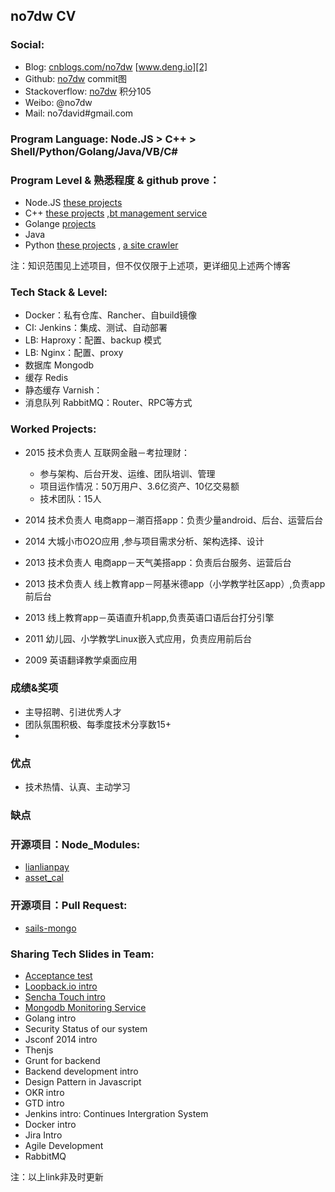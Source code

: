 ## no7dw CV

### Social:
 - Blog: [cnblogs.com/no7dw][1] [www.deng.io][2]
 - Github: [no7dw][3] commit图
 - Stackoverflow: [no7dw][4] 积分105
 - Weibo: @no7dw
 - Mail: no7david#gmail.com

### Program Language: Node.JS > C++ > Shell/Python/Golang/Java/VB/C#

### Program Level & 熟悉程度 & github prove：

 - Node.JS [these projects][5]
 - C++  [these projects][6] ,[bt management service][7]
 - Golange [projects][8]
 - Java 
 - Python [these projects][9] , [a site crawler][10]

注：知识范围见上述项目，但不仅仅限于上述项，更详细见上述两个博客

### Tech Stack & Level:
 - Docker：私有仓库、Rancher、自build镜像
 - CI: Jenkins：集成、测试、自动部署
 - LB: Haproxy：配置、backup 模式
 - LB: Nginx：配置、proxy
 - 数据库 Mongodb
 - 缓存 Redis
 - 静态缓存 Varnish：
 - 消息队列 RabbitMQ：Router、RPC等方式

### Worked Projects:
 - 2015 技术负责人 互联网金融－考拉理财：
    - 参与架构、后台开发、运维、团队培训、管理
    - 项目运作情况：50万用户、3.6亿资产、10亿交易额
    - 技术团队：15人

 - 2014 技术负责人 电商app－潮百搭app：负责少量android、后台、运营后台
 - 2014 大城小市O2O应用 ,参与项目需求分析、架构选择、设计
 - 2013 技术负责人 电商app－天气美搭app：负责后台服务、运营后台
 - 2013 技术负责人 线上教育app－阿基米德app（小学教学社区app）,负责app前后台
 - 2013 线上教育app－英语直升机app,负责英语口语后台打分引擎
 - 2011 幼儿园、小学教学Linux嵌入式应用，负责应用前后台
 - 2009 英语翻译教学桌面应用

### 成绩&奖项
 - 主导招聘、引进优秀人才
 - 团队氛围积极、每季度技术分享数15+  
 - 

### 优点
  - 技术热情、认真、主动学习

### 缺点

### 开源项目：Node_Modules:

 - [lianlianpay][11]
 - [asset_cal][12]

### 开源项目：Pull Request:

 - [sails-mongo][13]
 
### Sharing Tech Slides in Team: 
 - [Acceptance test][14]
 - [Loopback.io intro][15]
 - [Sencha Touch intro][16]
 - [Mongodb Monitoring Service][17]
 - Golang intro
 - Security Status of our system
 - Jsconf 2014 intro
 - Thenjs
 - Grunt for backend
 - Backend development intro
 - Design Pattern in Javascript
 - OKR intro
 - GTD intro
 - Jenkins intro: Continues Intergration System
 - Docker intro
 - Jira Intro
 - Agile Development
 - RabbitMQ

注：以上link非及时更新


  [1]: http://www.cnblogs.com/no7dw
  [2]: www.deng.io
  [3]: www.github.com/no7dw
  [4]: http://stackoverflow.com/users/2412549/no7dw?tab=profile
  [5]: https://github.com/no7dw/lianlianpay
  [6]: https://github.com/no7dw/cplusplus-learning
  [7]: https://github.com/no7dw/btpd
  [8]: https://github.com/no7dw/go-practice
  [9]: https://github.com/no7dw/python-learning
  [10]: https://github.com/no7dw/bbs-images-crawler
  [11]: https://www.npmjs.com/package/lianlianpay
  [12]: https://www.npmjs.com/package/asset_cal
  [13]: https://github.com/balderdashy/sails-mongo/pull/350
  [14]: https://github.com/no7dw/acceptance-test-slide
  [15]: https://github.com/no7dw/loopback.io-slide
  [16]: https://github.com/no7dw/SenchaTouch-slide
  [17]: https://github.com/no7dw/mms-slide

